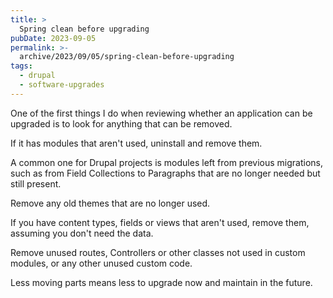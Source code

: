 ```yaml
---
title: >
  Spring clean before upgrading
pubDate: 2023-09-05
permalink: >-
  archive/2023/09/05/spring-clean-before-upgrading
tags:
  - drupal
  - software-upgrades
---
```


One of the first things I do when reviewing whether an application can be upgraded is to look for anything that can be removed.

If it has modules that aren't used, uninstall and remove them.

A common one for Drupal projects is modules left from previous migrations, such as from Field Collections to Paragraphs that are no longer needed but still present.

Remove any old themes that are no longer used.

If you have content types, fields or views that aren't used, remove them, assuming you don't need the data.

Remove unused routes, Controllers or other classes not used in custom modules, or any other unused custom code.

Less moving parts means less to upgrade now and maintain in the future.
